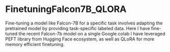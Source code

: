 # FinetuningFalcon7B_QLORA
Fine-tuning a model like Falcon-7B for a specific task involves adapting the pretrained model by providing task-specific labeled data. 
Here I have fine-tuned the recent Falcon-7b model on a single Google colab 
I have leveraged PEFT library from Hugging Face ecosystem, as well as QLoRA for more memory efficient finetuning.

